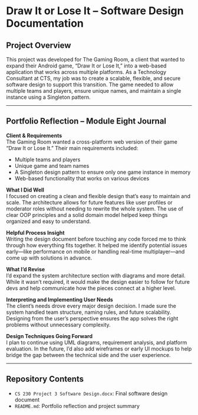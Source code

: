 # Draw It or Lose It – Software Design Documentation

## Project Overview

This project was developed for The Gaming Room, a client that wanted to expand their Android game, “Draw It or Lose It,” into a web-based application that works across multiple platforms. As a Technology Consultant at CTS, my job was to create a scalable, flexible, and secure software design to support this transition. The game needed to allow multiple teams and players, ensure unique names, and maintain a single instance using a Singleton pattern.

---

## Portfolio Reflection – Module Eight Journal

**Client & Requirements**  
The Gaming Room wanted a cross-platform web version of their game “Draw It or Lose It.” Their main requirements included:  
- Multiple teams and players  
- Unique game and team names  
- A Singleton design pattern to ensure only one game instance in memory  
- Web-based functionality that works on various devices  

**What I Did Well**  
I focused on creating a clean and flexible design that’s easy to maintain and scale. The architecture allows for future features like user profiles or moderator roles without needing to rewrite the whole system. The use of clear OOP principles and a solid domain model helped keep things organized and easy to understand.

**Helpful Process Insight**  
Writing the design document before touching any code forced me to think through how everything fits together. It helped me identify potential issues early—like performance on mobile or handling real-time multiplayer—and come up with solutions in advance.

**What I’d Revise**  
I’d expand the system architecture section with diagrams and more detail. While it wasn’t required, it would make the design easier to follow for future devs and help communicate how the pieces connect at a higher level.

**Interpreting and Implementing User Needs**  
The client’s needs drove every major design decision. I made sure the system handled team structure, naming rules, and future scalability. Designing from the user’s perspective ensures the app solves the right problems without unnecessary complexity.

**Design Techniques Going Forward**  
I plan to continue using UML diagrams, requirement analysis, and platform evaluation. In the future, I’d also add wireframes or early UI mockups to help bridge the gap between the technical side and the user experience.

---

## Repository Contents

- `CS 230 Project 3 Software Design.docx`: Final software design document
- `README.md`: Portfolio reflection and project summary
